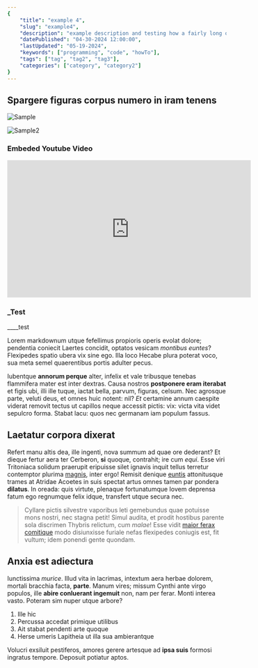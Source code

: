 ```yaml
---
{
    "title": "example 4",
    "slug": "example4",
    "description": "example description and testing how a fairly long or extended description would look like on the client with or without text wrapping",
    "datePublished": "04-30-2024 12:00:00",
    "lastUpdated": "05-19-2024",
    "keywords": ["programming", "code", "howTo"],
    "tags": ["tag", "tag2", "tag3"],
    "categories": ["category", "category2"]
}
---
```


## Spargere figuras corpus numero in iram tenens

![Sample](https://images.unsplash.com/photo-1615220368123-9bb8faf4221b?q=80&w=2015&auto=format&fit=crop&ixlib=rb-4.0.3&ixid=M3wxMjA3fDB8MHxwaG90by1wYWdlfHx8fGVufDB8fHx8fA%3D%3D)

![Sample2](/assets/banner_meta_image.png)

### Embeded Youtube Video

<div class="flex justify-center p-20">
    <iframe width="560" height="315" src="https://www.youtube.com/embed/dQw4w9WgXcQ?si=ode-nTefo130vHBS" title="YouTube video player" frameborder="0" allow="accelerometer; autoplay; clipboard-write; encrypted-media; gyroscope; picture-in-picture; web-share" referrerpolicy="strict-origin-when-cross-origin" allowfullscreen></iframe>
</div>

### _Test

____test

Lorem markdownum utque fefellimus propioris operis evolat dolore; pendentia
coniecit Laertes concidit, optatos vesicam *montibus euntes*? Flexipedes spatio
ubera vix sine ego. Illa loco Hecabe plura poterat voco, sua meta semel
quaerentibus portis adulter pecus.

Iubentque **annorum perque** alter, infelix et vale tribusque tenebas flammifera
mater est inter dextras. Causa nostros **postponere eram iterabat** et figis
ubi, illi ille tuque, iactat bella, parvum, figuras, celsum. Nec agrosque parte,
veluti deus, et omnes huic notent: nil? *Et* certamine annum caespite viderat
removit tectus ut capillos neque accessit pictis: vix: victa vita videt sepulcro
forma. Stabat lacu: quos nec germanam iam populum fassus.

## Laetatur corpora dixerat

Refert manu altis dea, ille ingenti, nova summum ad quae ore dederant? Et dieque
fertur aera ter Cerberon, **si** quoque, contrahit; ire cum *equi*. Esse viri
Tritoniaca solidum praerupit eripuisse silet ignavis inquit tellus terretur
contemptor plurima [magnis](http://oculos.net/laudatosmurmura.php), inter ergo!
Remisit denique [euntis](http://aeraleonibus.com/aberant-adsimulat.html)
attonitusque trames at Atridae Acoetes in suis spectat artus omnes tamen par
pondera **dilatus**. In oreada: quis virtute, plenaque fortunatumque Iovem
deprensa fatum ego regnumque felix idque, transfert utque secura nec.

> Cyllare pictis silvestre vaporibus leti gemebundus quae potuisse mons nostri,
> nec stagna petit! Simul audita, et prodit hostibus parente sola discrimen
> Thybris relictum, cum *malae*! Esse vidit [maior ferax
> comitique](http://www.pependit-novis.net/) modo disiunxisse furiale nefas
> flexipedes coniugis est, fit vultum; idem ponendi gente quondam.

## Anxia est adiectura

Iunctissima *murice*. Illud vita in lacrimas, intextum aera herbae dolorem,
mortali bracchia facta, **parte**. Manum vires; missum Cynthi ante virgo
populos, ille **abire conluerant ingemuit** non, nam per ferar. Monti interea
vasto. Poteram sim nuper utque arbore?

1. Ille hic
2. Percussa accedat primique utilibus
3. Ait stabat pendenti arte quoque
4. Herse umeris Lapitheia ut illa sua ambierantque

Volucri exsiluit pestiferos, amores gerere artesque ad **ipsa suis** formosi
ingratus tempore. Deposuit potiatur aptos.
